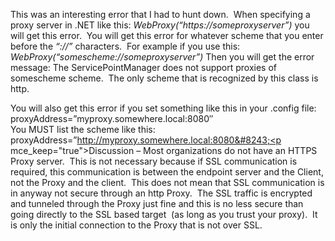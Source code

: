 This was an interesting error that I had to hunt down.&nbsp; When specifying a proxy server in .NET like this: _WebProxy(&#8220;https://someproxyserver&#8221;)_ you will get this error.&nbsp; You will get this error for whatever scheme that you enter before the _&#8220;://&#8221;_ characters.&nbsp; For example if you use this: _WebProxy(&#8220;somescheme://someproxyserver&#8221;)_ Then you will get the error message: The ServicePointManager does not support proxies of somescheme scheme.&nbsp; The only scheme that is recognized by this class is http.

You will also get this error if you set something like this in your .config file: proxyAddress=&#8221;myproxy.somewhere.local:8080&#8243;  
You MUST list the scheme like this:&nbsp;&nbsp; proxyAddress=&#8221;http://myproxy.somewhere.local:8080&#8243;<p mce_keep="true">Discussion &#8211; Most organizations do not have an HTTPS Proxy server.&nbsp; This is not necessary because if SSL communication is required, this communication is between the endpoint server and the Client, not the Proxy and the client.&nbsp; This does not mean that SSL communication is in anyway not secure through an http Proxy.&nbsp; The SSL traffic is encrypted and tunneled through the Proxy just fine and this is no less secure than going directly to the SSL based target&nbsp; (as long as you trust your proxy).&nbsp; It is only the initial connection to the Proxy that is not over SSL.</p> <p mce_keep="true">&nbsp;</p>